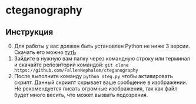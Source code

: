 # cteganography
## Инструкция
0) Для работы у вас должен быть установлен Python не ниже 3 версии. Скачать его можно [тутЬ](https://www.python.org/)
1) Зайдите в нужную вам папку через командную строку или терминал и скачайте репозиторий командой:
`git clone https://github.com/FallenNephalem/cteganography`
2) После выполните команду `python steg.py` чтобы активировать скрипт.
Данный скриипт скрывает ваше сообщение в изображении. Не рекомендуется писать огромные изображения, так как файл будет много весить, что может вызвать подозрения.

